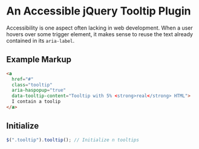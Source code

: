 # An Accessible jQuery Tooltip Plugin

Accessibility is one aspect often lacking in web development. When a user hovers over some trigger element, it makes sense to reuse the text already contained in its `aria-label`.

## Example Markup

```html
<a
  href="#"
  class="tooltip"
  aria-haspopup="true"
  data-tooltip-content="Tooltip with 5% <strong>real</strong> HTML">
  I contain a toolip
</a>
```

## Initialize

```javascript
$(".tooltip").tooltip(); // Initialize n tooltips
```
